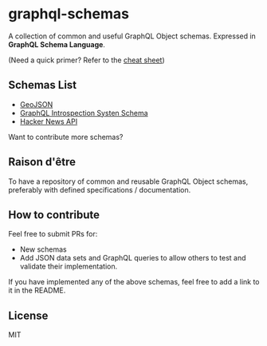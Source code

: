 # graphql-schemas
A collection of common and useful GraphQL Object schemas.
Expressed in **GraphQL Schema Language**.

(Need a quick primer? Refer to the [cheat sheet](http://wehavefaces.net/graphql-shorthand-notation-cheatsheet-17cd715861b6))

## Schemas List
- [GeoJSON](./geojson)
- [GraphQL Introspection Systen Schema](./graphql_introspection_system/)
- [Hacker News API](./hacker_news_api)

Want to contribute more schemas?
 
## Raison d'être
To have a repository of common and reusable GraphQL Object schemas, preferably with defined specifications / documentation.  

## How to contribute
Feel free to submit PRs for:
- New schemas
- Add JSON data sets and GraphQL queries to allow others to test and validate their implementation.

If you have implemented any of the above schemas, feel free to add a link to it in the README.

## License

MIT
